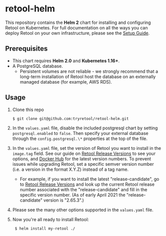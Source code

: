 # retool-helm

This repository contains the **Helm 2** chart for installing and configuring
Retool on Kubernetes. For full documentation on all the ways you can deploy
Retool on your own infrastructure, please see the [Setup
Guide](https://docs.retool.com/docs/setup-instructions).

## Prerequisites

- This chart requires **Helm 2.0** and **Kubernetes 1.16+**.
- A PostgreSQL database.
  - Persistent volumes are not reliable - we strongly recommend that a long-term
  installation of Retool host the database on an externally managed database (for example, AWS RDS).

## Usage
1.  Clone this repo

        $ git clone git@github.com:tryretool/retool-helm.git

2. In the `values.yaml` file, disable the included postgresql chart by setting
`postgresql.enabled` to `false`. Then specify your external database
through the `config.postgresql.\*` properties at the top of the file.

3. In the `values.yaml` file, set the version of Retool you want to install in the `image.tag` field. See our guide on [Retool Release Versions](https://docs.retool.com/docs/updating-retool-on-premise#retool-release-versions) to see your options, and [Docker Hub](https://hub.docker.com/r/tryretool/backend/tags) for the latest version numbers. To prevent issues while upgrading Retool, set a specific semver version number (i.e. a version in the format X.Y.Z) instead of a tag name.
    * For example, if you want to install the latest "release-candidate", go to [Retool Release Versions](https://docs.retool.com/docs/updating-retool-on-premise#retool-release-versions) and look up the current Retool release number associated with the "release-candidate" and fill in the specific version number. (As of early April 2021 the "release-candidate" version is "2.65.3".)

4. Please see the many other options supported in the `values.yaml` file.

5. Now you're all ready to install Retool:

        $ helm install my-retool ./
